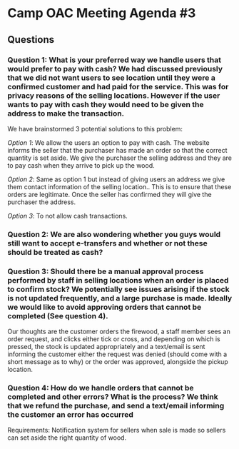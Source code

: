 # Camp OAC Meeting Agenda #3


## Questions
### Question 1: What is your preferred way we handle users that would prefer to pay with cash? We had discussed previously that we did not want users to see location until they were a confirmed customer and had paid for the service. This was for privacy reasons of the selling locations. However if the user wants to pay with cash they would need to be given the address to make the transaction. 

We have brainstormed 3 potential solutions to this problem:

*Option 1*: We allow the users an option to pay with cash. The website informs the seller that the purchaser has made an order so that the correct quantity is set aside. We give the purchaser the selling address and they are to pay cash when they arrive to pick up the wood. 

*Option 2*: Same as option 1 but instead of giving users an address we give them contact information of the selling location.. This is to ensure that these orders are legitimate. Once the seller has confirmed they will give the purchaser the address.

*Option 3*: To not allow cash transactions.

### Question 2: We are also wondering whether you guys would still want to accept e-transfers and whether or not these should be treated as cash?

### Question 3: Should there be a manual approval process performed by staff in selling locations when an order is placed to confirm stock? We potentially see issues arising if the stock is not updated frequently, and a large purchase is made. Ideally we would like to avoid approving orders that cannot be completed (See question 4).

Our thoughts are the customer orders the firewood, a staff member sees an order request, and clicks either tick or cross, and depending on which is pressed, the stock is updated appropriately and a text/email is sent informing the customer either the request was denied (should come with a short message as to why) or the order was approved, alongside the pickup location.

### Question 4: How do we handle orders that cannot be completed and other errors? What is the process? We think that we refund the purchase, and send a text/email informing the customer an error has occurred







Requirements:
Notification system for sellers when sale is made so sellers can set aside the right quantity of wood.
